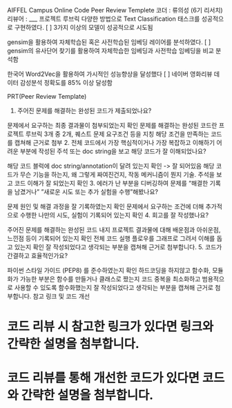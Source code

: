 AIFFEL Campus Online Code Peer Review Templete
코더 : 류의성 (6기 리서치)
리뷰어 : ___
프로젝트 루브릭
다양한 방법으로 Text Classification 태스크를 성공적으로 구현하였다. [ ] 3가지 이상의 모델이 성공적으로 시도됨

gensim을 활용하여 자체학습된 혹은 사전학습된 임베딩 레이어를 분석하였다. [ ] gensim의 유사단어 찾기를 활용하여 자체학습한 임베딩과 사전학습 임베딩을 비교 분석함

한국어 Word2Vec을 활용하여 가시적인 성능향상을 달성했다 [ ] 네이버 영화리뷰 데이터 감성분석 정확도를 85% 이상 달성함

PRT(Peer Review Template)
 1. 주어진 문제를 해결하는 완성된 코드가 제출되었나요?

문제에서 요구하는 최종 결과물이 첨부되었는지 확인
문제를 해결하는 완성된 코드란 프로젝트 루브릭 3개 중 2개, 퀘스트 문제 요구조건 등을 지칭
해당 조건을 만족하는 코드를 캡쳐해 근거로 첨부
 2. 전체 코드에서 가장 핵심적이거나 가장 복잡하고 이해하기 어려운 부분에 작성된 주석 또는 doc string을 보고 해당 코드가 잘 이해되었나요?

해당 코드 블럭에 doc string/annotation이 달려 있는지 확인 -> 잘 되어있음
해당 코드가 무슨 기능을 하는지, 왜 그렇게 짜여진건지, 작동 메커니즘이 뭔지 기술.
주석을 보고 코드 이해가 잘 되었는지 확인
 3. 에러가 난 부분을 디버깅하여 문제를 “해결한 기록을 남겼거나” ”새로운 시도 또는 추가 실험을 수행”해봤나요?

문제 원인 및 해결 과정을 잘 기록하였는지 확인
문제에서 요구하는 조건에 더해 추가적으로 수행한 나만의 시도, 실험이 기록되어 있는지 확인
 4. 회고를 잘 작성했나요?

주어진 문제를 해결하는 완성된 코드 내지 프로젝트 결과물에 대해 배운점과 아쉬운점, 느낀점 등이 기록되어 있는지 확인
전체 코드 실행 플로우를 그래프로 그려서 이해를 돕고 있는지 확인
잘 작성되었다고 생각되는 부분을 캡쳐해 근거로 첨부합니다.
 5. 코드가 간결하고 효율적인가요?

파이썬 스타일 가이드 (PEP8) 를 준수하였는지 확인
하드코딩을 하지않고 함수화, 모듈화가 가능한 부분은 함수를 만들거나 클래스로 짰는지
코드 중복을 최소화하고 범용적으로 사용할 수 있도록 함수화했는지
잘 작성되었다고 생각되는 부분을 캡쳐해 근거로 첨부합니다.
참고 링크 및 코드 개선
# 코드 리뷰 시 참고한 링크가 있다면 링크와 간략한 설명을 첨부합니다.
# 코드 리뷰를 통해 개선한 코드가 있다면 코드와 간략한 설명을 첨부합니다.
